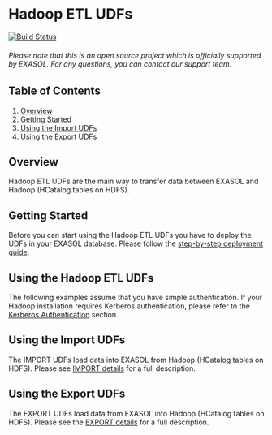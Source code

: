 # Hadoop ETL UDFs

[![Build Status](https://travis-ci.org/EXASOL/hadoop-etl-udfs.svg?branch=master)](https://travis-ci.org/EXASOL/hadoop-etl-udfs)


###### Please note that this is an open source project which is officially supported by EXASOL. For any questions, you can contact our support team.

## Table of Contents
1. [Overview](#overview)
2. [Getting Started](#getting-started)
3. [Using the Import UDFs](#using-the-import-udfs)
4. [Using the Export UDFs](#using-the-export-udfs)


## Overview
Hadoop ETL UDFs are the main way to transfer data between EXASOL and Hadoop (HCatalog tables on HDFS).


## Getting Started

Before you can start using the Hadoop ETL UDFs you have to deploy the UDFs in your EXASOL database.
Please follow the [step-by-step deployment guide](doc/deployment-guide.md).



## Using the Hadoop ETL UDFs

The following examples assume that you have simple authentication. If your Hadoop installation requires Kerberos authentication, please refer to the [Kerberos Authentication](doc/deployment-guide.md#5-kerberos-authentication) section.

## Using the Import UDFs

The IMPORT UDFs load data into EXASOL from Hadoop (HCatalog tables on HDFS). Please see [IMPORT details](doc/import.md) for a full description.

## Using the Export UDFs

The EXPORT UDFs load data from EXASOL into Hadoop (HCatalog tables on HDFS). Please see the [EXPORT details](doc/export.md) for a full description.
